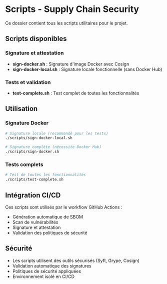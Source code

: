 # Scripts - Supply Chain Security

Ce dossier contient tous les scripts utilitaires pour le projet.

## Scripts disponibles

### Signature et attestation
- **sign-docker.sh** : Signature d'image Docker avec Cosign
- **sign-docker-local.sh** : Signature locale fonctionnelle (sans Docker Hub)

### Tests et validation
- **test-complete.sh** : Test complet de toutes les fonctionnalités

## Utilisation

### Signature Docker
```bash
# Signature locale (recommandé pour les tests)
./scripts/sign-docker-local.sh

# Signature complète (nécessite Docker Hub)
./scripts/sign-docker.sh
```

### Tests complets
```bash
# Test de toutes les fonctionnalités
./scripts/test-complete.sh
```

## Intégration CI/CD

Ces scripts sont utilisés par le workflow GitHub Actions :
- Génération automatique de SBOM
- Scan de vulnérabilités
- Signature et attestation
- Validation des politiques de sécurité

## Sécurité

- Les scripts utilisent des outils sécurisés (Syft, Grype, Cosign)
- Validation automatique des signatures
- Politiques de sécurité appliquées
- Environnement isolé en CI/CD 